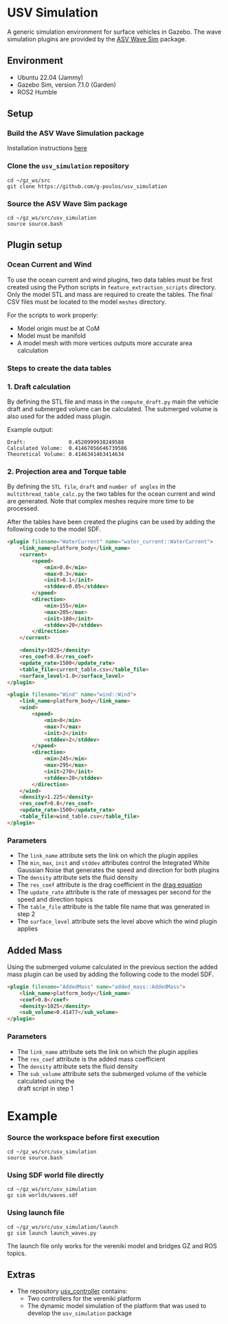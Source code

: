 # USV Simulation

A generic simulation environment for surface vehicles in Gazebo. The wave simulation
plugins are provided by the [ASV Wave Sim](https://github.com/srmainwaring/asv_wave_sim)
package.

## Environment

+ Ubuntu 22.04 (Jammy)
+ Gazebo Sim, version 7.1.0 (Garden)
+ ROS2 Humble 

## Setup

### Build the ASV Wave Simulation package

Installation instructions [here](https://github.com/srmainwaring/asv_wave_sim?tab=readme-ov-file#installation) 

### Clone the `usv_simulation` repository

```
cd ~/gz_ws/src
git clone https://github.com/g-poulos/usv_simulation
```

### Source the ASV Wave Sim package

```
cd ~/gz_ws/src/usv_simulation
source source.bash
```

## Plugin setup

### Ocean Current and Wind

To use the ocean current and wind plugins, two data tables must be first created 
using the Python scripts in `feature_extraction_scripts` directory. Only the model
STL and mass are required to create the tables. The final CSV files must be located 
to the model `meshes` directory.

For the scripts to work properly:
+ Model origin must be at CoM
+ Model must be manifold
+ A model mesh with more vertices outputs more accurate area calculation

### Steps to create the data tables
### 1. Draft calculation

By defining the STL file and mass in the `compute_draft.py` main the vehicle draft and
submerged volume can be calculated. The submerged volume is also used for the added mass
plugin.

Example output:
```
Draft:              0.4520999938249588
Calculated Volume:  0.41467056646739586
Theoretical Volume: 0.4146341463414634
```

### 2. Projection area and Torque table

By defining the `STL file`, `draft` and `number of angles` in the `multithread_table_calc.py` 
the two tables for the ocean current and wind are generated. Note that complex meshes 
require more time to be processed.

After the tables have been created the plugins can be used by adding the following code to the 
model SDF.

```html
<plugin filename="WaterCurrent" name="water_current::WaterCurrent">
    <link_name>platform_body</link_name>
    <current>
        <speed>
            <min>0.0</min>
            <max>0.3</max>
            <init>0.1</init>
            <stddev>0.05</stddev>
        </speed>
        <direction>
            <min>155</min>
            <max>205</max>
            <init>180</init>
            <stddev>20</stddev>
        </direction>
    </current>

    <density>1025</density>
    <res_coef>0.8</res_coef>
    <update_rate>1500</update_rate>
    <table_file>current_table.csv</table_file>
    <surface_level>1.0</surface_level>
</plugin>

<plugin filename="Wind" name="wind::Wind">
    <link_name>platform_body</link_name>
    <wind>
        <speed>
            <min>0</min>
            <max>7</max>
            <init>2</init>
            <stddev>2</stddev>
        </speed>
        <direction>
            <min>245</min>
            <max>295</max>
            <init>270</init>
            <stddev>20</stddev>
        </direction>
    </wind>
    <density>1.225</density>
    <res_coef>0.8</res_coef>
    <update_rate>1500</update_rate>
    <table_file>wind_table.csv</table_file>
</plugin>
```

### Parameters

+ The `link_name` attribute sets the link on which the plugin applies
+ The `min`, `max`, `init` and `stddev` attributes control the Integrated White Gaussian Noise that
  generates the speed and direction for both plugins  
+ The `density` attribute sets the fluid density
+ The `res_coef` attribute is the drag coefficient in the [drag equation](https://en.wikipedia.org/wiki/Drag_equation)
+ The `update_rate` attribute is the rate of messages per second for the speed and direction topics
+ The `table_file` attribute is the table file name that was generated in step 2
+ The `surface_level` attribute sets the level above which the wind plugin applies

## Added Mass 

Using the submerged volume calculated in the previous section the added mass plugin can be 
used by adding the following code to the model SDF.

```html
<plugin filename="AddedMass" name="added_mass::AddedMass">
    <link_name>platform_body</link_name>
    <coef>0.8</coef>
    <density>1025</density>
    <sub_volume>0.41477</sub_volume>
</plugin>
```

### Parameters

+ The `link_name` attribute sets the link on which the plugin applies
+ The `res_coef` attribute is the added mass coefficient 
+ The `density` attribute sets the fluid density
+ The `sub_volume` attribute sets the submerged volume of the vehicle calculated using the  
  draft script in step 1

# Example 

### Source the workspace before first execution
```
cd ~/gz_ws/src/usv_simulation
source source.bash
```
### Using SDF world file directly

```
cd ~/gz_ws/src/usv_simulation
gz sim worlds/waves.sdf
```

### Using launch file

```
cd ~/gz_ws/src/usv_simulation/launch
gz sim launch launch_waves.py
```

The launch file only works for the vereniki model and bridges GZ and ROS topics.

## Extras

+ The repository [usv_controller](https://github.com/g-poulos/usv_controller) contains:
  + Two controllers for the vereniki platform 
  + The dynamic model simulation of the platform that was used to develop the `usv_simulation` package